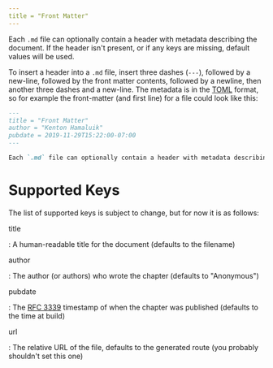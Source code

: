 ```yaml
---
title = "Front Matter"
---
```


Each `.md` file can optionally contain a header with metadata describing the document. If the header isn't present, or if any keys are missing, default values will be used.

To insert a header into a `.md` file, insert three dashes (`---`), followed by a new-line, followed by the front matter contents, followed by a newline, then another three dashes and a new-line. The metadata is in the [TOML](https://github.com/toml-lang/toml) format, so for example the front-matter (and first line) for a file could look like this:

```md
---
title = "Front Matter"
author = "Kenton Hamaluik"
pubdate = 2019-11-29T15:22:00-07:00
---

Each `.md` file can optionally contain a header with metadata describing the document. If the header isn't present, or if any keys are missing, default values will be used.
```

# Supported Keys

The list of supported keys is subject to change, but for now it is as follows:

title

: A human-readable title for the document (defaults to the filename)

author

: The author (or authors) who wrote the chapter (defaults to "Anonymous")

pubdate

: The [RFC 3339](http://tools.ietf.org/html/rfc3339) timestamp of when the chapter was published (defaults to the time at build)

url

: The relative URL of the file, defaults to the generated route (you probably shouldn't set this one)
